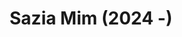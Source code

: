 ---
layout: page
title: Sazia Mim (2024 -)
description: Human-Computer Interaction, Machine Learning, Healthcare
img: assets/img/sazia.jpg
importance: 4
category: Doctoral
---
